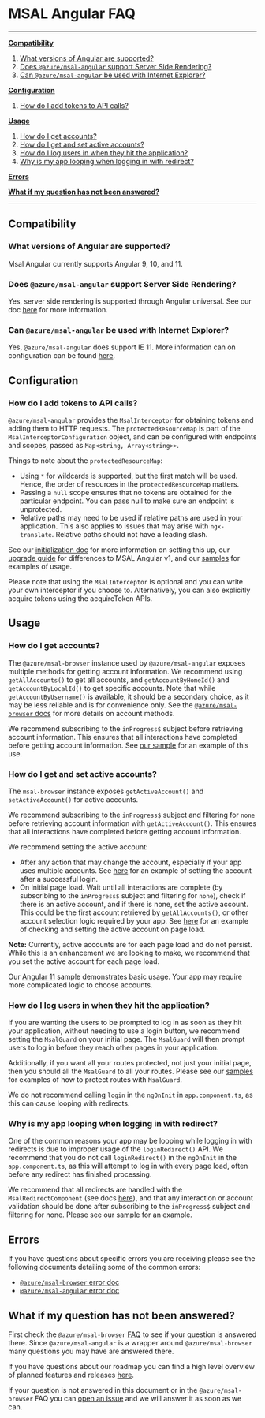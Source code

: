 # MSAL Angular FAQ

***
**[Compatibility](#compatibility)**

1. [What versions of Angular are supported?](#what-versions-of-angular-are-supported)
1. [Does `@azure/msal-angular` support Server Side Rendering?](#does-azuremsal-angular-support-server-side-rendering)
1. [Can `@azure/msal-angular` be used with Internet Explorer?](#can-azuremsal-angular-be-used-with-internet-explorer)

**[Configuration](#configuration)**

1. [How do I add tokens to API calls?](#how-do-i-add-tokens-to-api-calls)

**[Usage](#usage)**

1. [How do I get accounts?](#how-do-i-get-accounts)
1. [How do I get and set active accounts?](#how-do-i-get-and-set-active-accounts)
1. [How do I log users in when they hit the application?](#how-do-i-log-users-in-when-they-hit-the-application)
1. [Why is my app looping when logging in with redirect?](#why-is-my-app-looping-when-logging-in-with-redirect)

**[Errors](#errors)**

**[What if my question has not been answered?](#what-if-my-question-has-not-been-answered)**

***

## Compatibility

### What versions of Angular are supported?

Msal Angular currently supports Angular 9, 10, and 11.

### Does `@azure/msal-angular` support Server Side Rendering?

Yes, server side rendering is supported through Angular universal. See our doc [here](https://github.com/AzureAD/microsoft-authentication-library-for-js/blob/dev/lib/msal-angular/docs/v2-docs/angular-universal.md) for more information.

### Can `@azure/msal-angular` be used with Internet Explorer?

Yes, `@azure/msal-angular` does support IE 11. More information can on configuration can be found [here](https://github.com/AzureAD/microsoft-authentication-library-for-js/blob/dev/lib/msal-angular/docs/v2-docs/ie-support.md).

## Configuration

### How do I add tokens to API calls?

`@azure/msal-angular` provides the `MsalInterceptor` for obtaining tokens and adding them to HTTP requests. The `protectedResourceMap` is part of the `MsalInterceptorConfiguration` object, and can be configured with endpoints and scopes, passed as `Map<string, Array<string>>`.

Things to note about the `protectedResourceMap`:
- Using `*` for wildcards is supported, but the first match will be used. Hence, the order of resources in the `protectedResourceMap` matters.
- Passing a `null` scope ensures that no tokens are obtained for the particular endpoint. You can pass null to make sure an endpoint is unprotected.
- Relative paths may need to be used if relative paths are used in your application. This also applies to issues that may arise with `ngx-translate`. Relative paths should not have a leading slash.

See our [initialization doc](https://github.com/AzureAD/microsoft-authentication-library-for-js/blob/dev/lib/msal-angular/docs/v2-docs/initialization.md#get-tokens-for-web-api-calls) for more information on setting this up, our [upgrade guide](https://github.com/AzureAD/microsoft-authentication-library-for-js/blob/dev/lib/msal-angular/docs/v2-docs/v1-v2-upgrade-guide.md#protected-resources) for differences to MSAL Angular v1, and our [samples](https://github.com/AzureAD/microsoft-authentication-library-for-js/blob/5cc21a95a389c31a0d5e74d37ff297931aeee479/samples/msal-angular-v2-samples/angular11-sample-app/src/app/app.module.ts#L47) for examples of usage.

Please note that using the `MsalInterceptor` is optional and you can write your own interceptor if you choose to. Alternatively, you can also explicitly acquire tokens using the acquireToken APIs.

## Usage

### How do I get accounts?

The `@azure/msal-browser` instance used by `@azure/msal-angular` exposes multiple methods for getting account information. We recommend using `getAllAccounts()` to get all accounts, and `getAccountByHomeId()` and `getAccountByLocalId()` to get specific accounts. Note that while `getAccountByUsername()` is available, it should be a secondary choice, as it may be less reliable and is for convenience only. See the [`@azure/msal-browser` docs](https://azuread.github.io/microsoft-authentication-library-for-js/ref/classes/_azure_msal_browser.publicclientapplication.html) for more details on account methods.

We recommend subscribing to the `inProgress$` subject before retrieving account information. This ensures that all interactions have completed before getting account information. See [our sample](https://github.com/AzureAD/microsoft-authentication-library-for-js/blob/dev/samples/msal-angular-v2-samples/angular10-sample-app/src/app/app.component.ts#L27) for an example of this use.

### How do I get and set active accounts?

The `msal-browser` instance exposes `getActiveAccount()` and `setActiveAccount()` for active accounts. 

We recommend subscribing to the `inProgress$` subject and filtering for `none` before retrieving account information with `getActiveAccount()`. This ensures that all interactions have completed before getting account information. 

We recommend setting the active account:

- After any action that may change the account, especially if your app uses multiple accounts. See [here](https://github.com/AzureAD/microsoft-authentication-library-for-js/blob/dev/samples/msal-angular-v2-samples/angular11-sample-app/src/app/home/home.component.ts#L23) for an example of setting the account after a successful login.
- On initial page load. Wait until all interactions are complete (by subscribing to the `inProgress$` subject and filtering for `none`), check if there is an active account, and if there is none, set the active account. This could be the first account retrieved by `getAllAccounts()`, or other account selection logic required by your app. See [here](https://github.com/AzureAD/microsoft-authentication-library-for-js/blob/dev/samples/msal-angular-v2-samples/angular11-sample-app) for an example of checking and setting the active account on page load.

**Note:** Currently, active accounts are for each page load and do not persist. While this is an enhancement we are looking to make, we recommend that you set the active account for each page load.

Our [Angular 11](https://github.com/AzureAD/microsoft-authentication-library-for-js/blob/dev/samples/msal-angular-v2-samples/angular11-sample-app) sample demonstrates basic usage. Your app may require more complicated logic to choose accounts.

### How do I log users in when they hit the application?

If you are wanting the users to be prompted to log in as soon as they hit your application, without needing to use a login button, we recommend setting the `MsalGuard` on your initial page. The `MsalGuard` will then prompt users to log in before they reach other pages in your application. 

Additionally, if you want all your routes protected, not just your initial page, then you should all the `MsalGuard` to all your routes. Please see our [samples](https://github.com/AzureAD/microsoft-authentication-library-for-js/blob/dev/samples/msal-angular-v2-samples/angular11-sample-app/src/app/app-routing.module.ts) for examples of how to protect routes with `MsalGuard`.

We do not recommend calling `login` in the `ngOnInit` in `app.component.ts`, as this can cause looping with redirects. 

### Why is my app looping when logging in with redirect?

One of the common reasons your app may be looping while logging in with redirects is due to improper usage of the `loginRedirect()` API. We recommend that you do not call `loginRedirect()` in the `ngOnInit` in the `app.component.ts`, as this will attempt to log in with every page load, often before any redirect has finished processing. 

We recommend that all redirects are handled with the `MsalRedirectComponent` (see docs [here](https://github.com/AzureAD/microsoft-authentication-library-for-js/tree/dev/lib/msal-angular/docs/v2-docs/redirects.md)), and that any interaction or account validation should be done after  subscribing to the `inProgress$` subject and filtering for none. Please see our [sample](https://github.com/AzureAD/microsoft-authentication-library-for-js/blob/30b5ff95e2ff2cc827d98118004d92968bb67b3f/samples/msal-angular-v2-samples/angular11-sample-app/src/app/app.component.ts#L27) for an example. 

## Errors

If you have questions about specific errors you are receiving please see the following documents detailing some of the common errors:

- [`@azure/msal-browser` error doc](https://github.com/AzureAD/microsoft-authentication-library-for-js/blob/dev/lib/msal-browser/docs/errors.md)
- [`@azure/msal-angular` error doc](https://github.com/AzureAD/microsoft-authentication-library-for-js/blob/dev/lib/msal-angular/docs/v2-docs/errors.md)

## What if my question has not been answered?

First check the `@azure/msal-browser` [FAQ](https://github.com/AzureAD/microsoft-authentication-library-for-js/blob/dev/lib/msal-browser/FAQ.md) to see if your question is answered there. Since `@azure/msal-angular` is a wrapper around `@azure/msal-browser` many questions you may have are answered there.

If you have questions about our roadmap you can find a high level overview of planned features and releases [here](https://github.com/AzureAD/microsoft-authentication-library-for-js/blob/dev/roadmap.md).

If your question is not answered in this document or in the `@azure/msal-browser` FAQ you can [open an issue](https://github.com/AzureAD/microsoft-authentication-library-for-js/issues/new/choose) and we will answer it as soon as we can.
